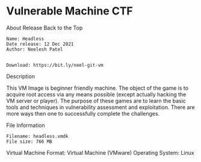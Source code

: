 # Vulnerable Machine CTF



About Release
Back to the Top

    Name: Headless 
    Date release: 12 Dec 2021
    Author: Neelesh Patel

  
    Download: https://bit.ly/neel-git-vm
    
Description

This VM Image is beginner friendly machine. The object of the game is to acquire root access via any means possible (except actually hacking the VM server or player). The purpose of these games are to learn the basic tools and techniques in vulnerability assessment and exploitation. There are more ways then one to successfully complete the challenges.

File Information


    Filename: headless.vmdk
    File size: 766 MB
    
Virtual Machine
    Format: Virtual Machine (VMware)
    Operating System: Linux

